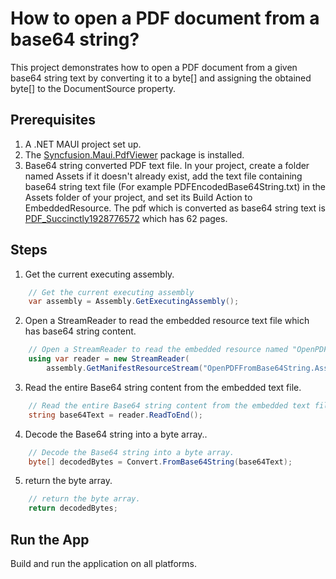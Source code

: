 # How to open a PDF document from a base64 string?
This project demonstrates how to open a PDF document from a given base64 string text by converting it to a byte[] and assigning the obtained byte[] to the DocumentSource property.

## Prerequisites
1. A .NET MAUI project set up.
2. The [Syncfusion.Maui.PdfViewer](https://www.nuget.org/packages/Syncfusion.Maui.PdfViewer) package is installed.
3. Base64 string converted PDF text file. In your project, create a folder named Assets if it doesn't already exist, add the text file containing base64 string text file (For example PDFEncodedBase64String.txt) in the Assets folder of your project, and set its Build Action to EmbeddedResource. The pdf which is converted as base64 string text is [PDF_Succinctly1928776572](https://s3.amazonaws.com/files2.syncfusion.com/dtsupport/directtrac/general/pd/PDF_Succinctly1928776572.pdf?AWSAccessKeyId=AKIAWH6GYCX354WITGDG&Expires=1753248365&Signature=ra3pQ1YDz2FAUjGvceLmZHTl834%3D) which has 62 pages.

## Steps 
1. Get the current executing assembly.
```csharp
    // Get the current executing assembly
    var assembly = Assembly.GetExecutingAssembly();
```
2. Open a StreamReader to read the embedded resource text file which has base64 string content.
```csharp
    // Open a StreamReader to read the embedded resource named "OpenPDFFromBase64String.PDFEncodedBase64String.txt" which has base64 string content.
    using var reader = new StreamReader(
        assembly.GetManifestResourceStream("OpenPDFFromBase64String.Assets.PDFEncodedBase64String.txt")!);;
```
3. Read the entire Base64 string content from the embedded text file.
```csharp
    // Read the entire Base64 string content from the embedded text file.
    string base64Text = reader.ReadToEnd();
```
4. Decode the Base64 string into a byte array..
```csharp
    // Decode the Base64 string into a byte array.
    byte[] decodedBytes = Convert.FromBase64String(base64Text);
```
5. return the byte array.
```csharp
    // return the byte array.
    return decodedBytes;
```

## Run the App
Build and run the application on all platforms.
